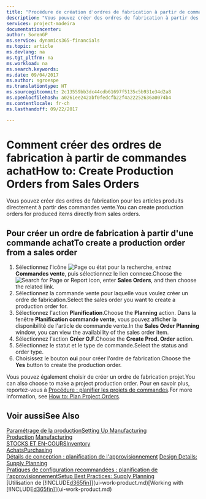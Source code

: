 ```yaml
---
title: "Procédure de création d'ordres de fabrication à partir de commandes vente | Microsoft Docs"
description: "Vous pouvez créer des ordres de fabrication à partir des commandes vente dans le département Ventes & marketing."
services: project-madeira
documentationcenter: 
author: SorenGP
ms.service: dynamics365-financials
ms.topic: article
ms.devlang: na
ms.tgt_pltfrm: na
ms.workload: na
ms.search.keywords: 
ms.date: 09/04/2017
ms.author: sgroespe
ms.translationtype: HT
ms.sourcegitcommit: 2c13559bb3dc44cdb61697f5135c5b931e34d2a8
ms.openlocfilehash: a0261ee242abf0fedcfb22f4a22252636a0074b4
ms.contentlocale: fr-ch
ms.lasthandoff: 09/22/2017

---
```

# <a name="how-to-create-production-orders-from-sales-orders"></a><span data-ttu-id="ccd8d-103">Comment créer des ordres de fabrication à partir de commandes achat</span><span class="sxs-lookup"><span data-stu-id="ccd8d-103">How to: Create Production Orders from Sales Orders</span></span>
<span data-ttu-id="ccd8d-104">Vous pouvez créer des ordres de fabrication pour les articles produits directement à partir des commandes vente.</span><span class="sxs-lookup"><span data-stu-id="ccd8d-104">You can create production orders for produced items directly from sales orders.</span></span>  

## <a name="to-create-a-production-order-from-a-sales-order"></a><span data-ttu-id="ccd8d-105">Pour créer un ordre de fabrication à partir d'une commande achat</span><span class="sxs-lookup"><span data-stu-id="ccd8d-105">To create a production order from a sales order</span></span>  

1.  <span data-ttu-id="ccd8d-106">Sélectionnez l'icône ![Page ou état pour la recherche](media/ui-search/search_small.png "Page ou état pour la recherche"), entrez **Commandes vente**, puis sélectionnez le lien connexe.</span><span class="sxs-lookup"><span data-stu-id="ccd8d-106">Choose the ![Search for Page or Report](media/ui-search/search_small.png "Search for Page or Report icon") icon, enter **Sales Orders**, and then choose the related link.</span></span>  
2.  <span data-ttu-id="ccd8d-107">Sélectionnez la commande vente pour laquelle vous voulez créer un ordre de fabrication.</span><span class="sxs-lookup"><span data-stu-id="ccd8d-107">Select the sales order you want to create a production order for.</span></span>  
3.  <span data-ttu-id="ccd8d-108">Sélectionnez l'action **Planification**.</span><span class="sxs-lookup"><span data-stu-id="ccd8d-108">Choose the **Planning** action.</span></span> <span data-ttu-id="ccd8d-109">Dans la fenêtre **Planification commande vente**, vous pouvez afficher la disponibilité de l'article de commande vente.</span><span class="sxs-lookup"><span data-stu-id="ccd8d-109">In the **Sales Order Planning** window, you can view the availability of the sales order item.</span></span>  
4.  <span data-ttu-id="ccd8d-110">Sélectionnez l'action **Créer O.F**.</span><span class="sxs-lookup"><span data-stu-id="ccd8d-110">Choose the **Create Prod. Order** action.</span></span>  
5.  <span data-ttu-id="ccd8d-111">Sélectionnez le statut et le type de commande.</span><span class="sxs-lookup"><span data-stu-id="ccd8d-111">Select the status and order type.</span></span>  
6.  <span data-ttu-id="ccd8d-112">Choisissez le bouton **oui** pour créer l'ordre de fabrication.</span><span class="sxs-lookup"><span data-stu-id="ccd8d-112">Choose the **Yes** button to create the production order.</span></span>

<span data-ttu-id="ccd8d-113">Vous pouvez également choisir de créer un ordre de fabrication projet.</span><span class="sxs-lookup"><span data-stu-id="ccd8d-113">You can also choose to make a project production order.</span></span> <span data-ttu-id="ccd8d-114">Pour en savoir plus, reportez\-vous à [Procédure : planifier les projets de commandes](production-how-to-plan-project-orders.md).</span><span class="sxs-lookup"><span data-stu-id="ccd8d-114">For more information, see [How to: Plan Project Orders](production-how-to-plan-project-orders.md).</span></span>   

## <a name="see-also"></a><span data-ttu-id="ccd8d-115">Voir aussi</span><span class="sxs-lookup"><span data-stu-id="ccd8d-115">See Also</span></span>  
[<span data-ttu-id="ccd8d-116">Paramétrage de la production</span><span class="sxs-lookup"><span data-stu-id="ccd8d-116">Setting Up Manufacturing</span></span>](production-configure-production-processes.md)  
<span data-ttu-id="ccd8d-117">[Production](production-manage-manufacturing.md)  </span><span class="sxs-lookup"><span data-stu-id="ccd8d-117">[Manufacturing](production-manage-manufacturing.md)  </span></span>  
[<span data-ttu-id="ccd8d-118">STOCKS ET EN-COURS</span><span class="sxs-lookup"><span data-stu-id="ccd8d-118">Inventory</span></span>](inventory-manage-inventory.md)  
[<span data-ttu-id="ccd8d-119">Achats</span><span class="sxs-lookup"><span data-stu-id="ccd8d-119">Purchasing</span></span>](purchasing-manage-purchasing.md)  
<span data-ttu-id="ccd8d-120">[Détails de conception : planification de l'approvisionnement](design-details-supply-planning.md) </span><span class="sxs-lookup"><span data-stu-id="ccd8d-120">[Design Details: Supply Planning](design-details-supply-planning.md) </span></span>  
[<span data-ttu-id="ccd8d-121">Pratiques de configuration recommandées : planification de l'approvisionnement</span><span class="sxs-lookup"><span data-stu-id="ccd8d-121">Setup Best Practices: Supply Planning</span></span>](setup-best-practices-supply-planning.md)  
<span data-ttu-id="ccd8d-122">[Utilisation de [!INCLUDE[d365fin](includes/d365fin_md.md)]](ui-work-product.md)</span><span class="sxs-lookup"><span data-stu-id="ccd8d-122">[Working with [!INCLUDE[d365fin](includes/d365fin_md.md)]](ui-work-product.md)</span></span>

